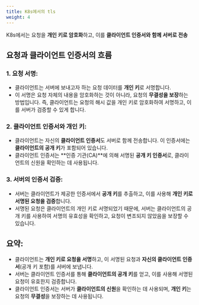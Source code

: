 ```yaml
---
title: K8s에서의 tls
weight: 4
---
```

K8s에서는 요청을 **개인 키로 암호화**하고, 이를 **클라이언트 인증서와 함께 서버로 전송**

## 요청과 클라이언트 인증서의 흐름

### 1. **요청 서명**:
   - 클라이언트는 서버에 보내고자 하는 요청 데이터를 **개인 키**로 서명합니다. 
   - 이 서명은 요청 자체의 내용을 암호화하는 것이 아니라, 요청의 **무결성을 보장**하는 방법입니다. 즉, 클라이언트는 요청의 해시 값을 개인 키로 암호화하여 서명하고, 이를 서버가 검증할 수 있게 합니다.

### 2. **클라이언트 인증서와 개인 키**:
   - 클라이언트는 자신의 **클라이언트 인증서**도 서버로 함께 전송합니다. 이 인증서에는 **클라이언트의 공개 키**가 포함되어 있습니다.
   - 클라이언트 인증서는 **인증 기관(CA)**에 의해 서명된 **공개 키 인증서**로, 클라이언트의 신원을 확인하는 데 사용됩니다.

### 3. **서버의 인증서 검증**:
   - 서버는 클라이언트가 제공한 인증서에서 **공개 키**를 추출하고, 이를 사용해 **개인 키로 서명된 요청을 검증**합니다.
   - 서명된 요청은 클라이언트의 개인 키로 서명되었기 때문에, 서버는 클라이언트의 공개 키를 사용하여 서명의 유효성을 확인하고, 요청이 변조되지 않았음을 보장할 수 있습니다.

## 요약:
- 클라이언트는 **개인 키로 요청을 서명**하고, 이 서명된 요청과 **자신의 클라이언트 인증서**(공개 키 포함)를 서버에 보냅니다.
- 서버는 클라이언트 인증서를 통해 **클라이언트의 공개 키**를 얻고, 이를 사용해 서명된 요청이 유효한지 검증합니다.
- 클라이언트 인증서는 서버가 **클라이언트의 신원**을 확인하는 데 사용되며, **개인 키**는 요청의 **무결성**을 보장하는 데 사용됩니다.